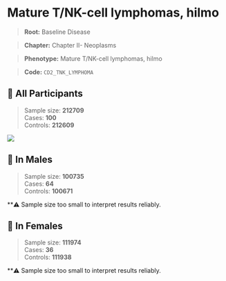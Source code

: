 # Mature T/NK-cell lymphomas, hilmo

> **Root:** Baseline Disease  

> **Chapter:** Chapter II- Neoplasms  

> **Phenotype:** Mature T/NK-cell lymphomas, hilmo  

> **Code:** `CD2_TNK_LYMPHOMA`

## 🧪 All Participants  
> Sample size: **212709**  
> Cases: **100**  
> Controls: **212609**
<img src="/Disease/Figures/ALL/Incidence/CD2_TNK_LYMPHOMA.png"/>
<CsvTable src="/Disease_Data/ALL/Incidence/COX_CD2_TNK_LYMPHOMA.csv" label="🔍 View full results" />

## 👨 In Males  
> Sample size: **100735**  
> Cases: **64**  
> Controls: **100671**

**⚠️ Sample size too small to interpret results reliably.


## 👩 In Females  
> Sample size: **111974**  
> Cases: **36**  
> Controls: **111938**

**⚠️ Sample size too small to interpret results reliably.

